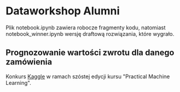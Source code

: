 # Dataworkshop Alumni

Plik notebook.ipynb zawiera robocze fragmenty kodu, natomiast notebook_winner.ipynb wersję draftową rozwiązania, które wygrało. 

## Prognozowanie wartości zwrotu dla danego zamówienia

Konkurs [Kaggle](https://www.kaggle.com/c/online-retail-alumni) w ramach szóstej edycji kursu "Practical Machine Learning".
